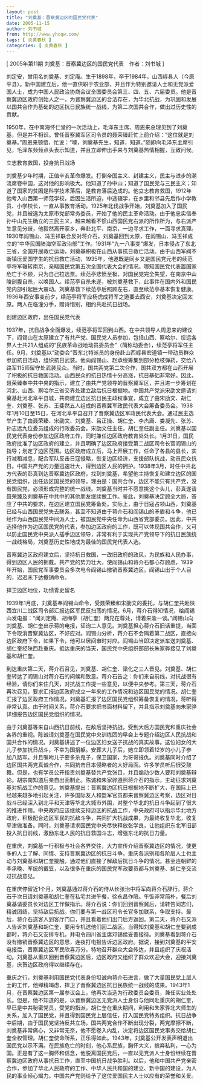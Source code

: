 ```yaml
---
layout: post
title: "刘奠基：晋察冀边区的国民党代表"
date: 2005-11-15
author: 刘书城
from: http://www.yhcqw.com/
tags: [ 炎黄春秋 ]
categories: [ 炎黄春秋 ]
---
```



[ 2005年第11期 刘奠基：晋察冀边区的国民党代表　作者：刘书城 ]


刘定安，曾用名刘奠基、刘定庵。生于1898年，卒于1984年。山西崞县人（今原平县）。新中国建立后，他一直供职于农业部，并且作为特别邀请人士和无党派爱国人士，成为中国人民政治协商会议全国委员会第三、四、五、六届委员。他是晋察冀边区政府创始人之一，为晋察冀边区的合法存在，为华北抗战，为巩固和发展以国共合作为基础的边区抗日民族统一战线，为第二次国共合作，做出过历史性的贡献。


1950年，在中南海怀仁堂的一次活动上，毛泽东主席、周恩来总理见到了刘奠基，但是并不相识。曾任晋察冀军区司令员的聂荣臻赶忙上前介绍：“这位就是刘奠基。”周恩来顿悟，忙说：“噢，刘奠基先生，知道，知道。”随即向毛泽东主席引见，毛泽东频频点头表示知道，并且立即伸出手来与刘奠基热情相握，互致问候。

立志教育救国，投身抗日战场


刘奠基少年时期，正值辛亥革命爆发。打倒帝国主义、封建主义，民主与进步的潮流席卷中国，这对他的影响极大。他知道了孙中山；知道了国民党与三民主义；知道了国家的贫困是科学技术落后，是教育落后造成的。他立志教育救国，1912年他考入山西第一师范学校，后因生活所迫，中途辍学，在乡里和邻县先后作小学教员、小学校长，一直从事教育活动。1925年北伐战争开始，刘奠基加入了国民党，并且被选为太原市党部常务委员，开始了他的民主革命活动。由于他忠实信奉孙中山先生确立的三民主义，越来越看不惯山西国民党右派的所作所为，与右派产生意见分歧，他毅然离开家乡，奔赴北平、南京，一边寻求工作，一面寻求真理。1930年阎锡山、冯玉祥联合反对蒋介石，刘奠基回到太原，在阎锡山、冯玉祥成立的“中华民国陆海空军政治部”工作。1931年“九一八事变”爆发，日本侵占了东北三省，全国开展救亡运动，刘奠基积极在山西从事抗日救亡活动。由于山西军阀不断镇压爱国学生的抗日救亡活动，1935年，他邀既是同乡又是国民党元老的续范亭将军辗转南京，亲睹国民党第五次全国代表大会的情况。哪知国民党代表置国家危亡于不顾，只为自己拉选票。续范亭悲愤至极，对国民党完全失望，在南京中山陵剖腹自杀，以唤国人。续范亭自杀未遂，被刘奠基救下，此事件在国内外和国民党内部引起巨大震动。刘奠基救下续范亭后照顾左右，直至续范亭基本恢复健康。1936年西安事变前夕，续范亭将军应杨虎成将军之邀要去西安，刘奠基决定回太原。两人在临潼分手，赠诗惜别，相约共赴抗日战场。

创建边区政府，出任国民党代表


1937年，抗日战争全面爆发，续范亭将军回到山西。在中共领导人周恩来的建议下，阎锡山在太原建立了有共产党、国民党人员参加，包括山西、察哈尔、绥远各界人士共21人组成的“民族革命战地动员委员会”（简称动委会），续范亭将军任主任。9月，刘奠基以“动委会”晋东北特派员的身份赴山西崞县宏道镇一带动员群众参加抗日活动，组织抗日武装。他向阎锡山、赵承绶筹集到部分枪枝弹药，交给八路军115师留守处武装民众。当时，国共两党第二次合作，国共双方都在山西开展了积极的抗日救国活动。山西民众的抗日热情十分高涨，抗日基础非常好。因此，聂荣臻奉中共中央的指示，建立了由共产党领导的晋察冀军区，并且进一步筹划在河北、山西、察哈尔三省交界处建立敌后抗日根据地。中国共产党派宋劭文邀请刘奠基赴河北阜平县城，共商建立边区抗日民主政权事宜，成立了由宋劭文、胡仁奎、刘奠基、张苏、王斐然五人组成的晋察冀军政民代表大会筹备委员会。1938年1月10日至15日，在河北阜平县召开了晋察冀边区军政民代表大会。通过民主选举产生了由聂荣臻、宋劭文、刘奠基、吕正操、胡仁奎、李杰庸、娄凝先、张苏、孙志远九位委员组成的行政委员会。宋劭文任主任，胡仁奎任副主任。刘奠基以国民党代表身份参加边区政府工作，同时兼任边区政府教育处处长。1月31日，国民政府批准了边区政府的建立，并且明确了边区政府接受第二战区司令长官阎锡山的指导；划定了边区范围。边区政府成立后，马上开展工作，任命了各县的县长，实行减租减息，配合军队反击日寇侵略，恢复边区经济，支援部队抗战，动员民众抗日。中国共产党的力量迅速壮大，得到边区人民的拥护。1938年3月，时任中共北方代表的彭真到达晋察冀边区政府，找到刘奠基，希望他主持恢复和建立边区的国民党组织，出任边区国民党的领导。理由是：国共合作，边区不能只有共产党，没有国民党，必须形成完整的统一战线。刘奠基当时并不愿意挑这个头儿，彭真遂请聂荣臻及刘奠基在中共中的其他朋友继续做工作。鉴此，刘奠基决定顾全大局，答应了中共的要求，在边区建立国民党筹备处。实际上，由于日寇占领山西，刘奠基已经与山西国民党失去联系，甚至不知道由于蒋介石和阎锡山的矛盾和斗争，他已经作为山西国民党中间派人士，被国民党中央任命为山西省党部委员。因此，中共选择他作为边区国民党的代表，参加边区政府的工作，既可以体现国共合作，又可以防止国民党中央派人插手边区领导，非常有利于实现共产党领导下的抗日民族统一战线格局，刘奠基历史性地成为最佳的国民党代表人选。


晋察冀边区政府建立后，坚持抗日救国，一改旧政府的政风，为民族和人民办事，得到边区人民的拥戴。共产党的势力壮大，使阎锡山和蒋介石都心存顾虑，1939年开始，国民党军事委员会多次电令阎锡山撤销晋察冀边区。阎锡山出于个人目的，迟迟未下达撤销命令。

捍卫边区地位，功绩青史留名


1939年1月底，刘奠基奉阎锡山命令，受聂荣臻和宋劭文的委托，与胡仁奎共赴陕西宜川二战区司令部汇报边区军民反扫荡的情况。6月，蒋介石得知情况，给阎锡山发电报：“闻刘定庵、胡梅亭（胡仁奎）两兄在尊处，请着来渝一谈。”阎锡山向刘奠基、胡仁奎出示蒋的电报，征询二人意见。刘奠基担心蒋介石旧话重提，当面下令取消晋察冀边区，不好应对。阎锡山分析，蒋介石不会隔着第二战区，直接向边区政府下令，如果下令，他可以居间审时对应。阎锡山当即决定派车送刘奠基、胡仁奎经陕西赴重庆。抵达重庆的当天，国民党中央组织部部长朱家骅接见了刘奠基和胡仁奎。


到达重庆第二天，蒋介石召见，刘奠基、胡仁奎、梁化之三人晋见。刘奠基、胡仁奎转达了阎锡山对蒋介石的问候和致意。蒋介石告之：你们来自前线，对抗战很有经验，请你们来住几天，对抗战工作提一些意见，以便中央参考。第三天，蒋介石再次召见，要求汇报边区政府成立一年来的工作情况和边区国民党的情况。胡仁奎汇报了边区政府工作情况，刘奠基汇报了边区国民党组织筹备恢复的情况，蒋听得非常认真。由于时间关系，蒋介石要求把书面材料留下，并且指示刘奠基向朱家骅详细报告边区国民党组织的情况。


由于刘奠基等来自山西抗日前线，在敌后坚持抗战，受到大后方国民党和重庆社会各界的重视。陈诚请刘奠基在国民党中央训练团的早会上专题介绍边区人民抗战和国共合作的情况。刘奠基讲述了一位边区妇女送子抗战的真实故事。这位妇女的大儿子参加抗日战斗，不幸为国捐躯。安葬大儿子后，她立即领着12岁的小儿子参加八路军。并且嘱咐儿子要多杀鬼子，保卫国家，为哥哥报仇。刘奠基同时介绍了边区国共两党真诚合作，共同抗击日本侵略者的大好局面。许多学员听后很受鼓舞。但是，也有学员公开指责刘奠基替共产党张目，并且煽动少数人要和刘奠基辩论。胡宗南知道后亲自出面制止。陈诚和朱家骅遵照蒋介石的指示，主动征求刘奠基对抗战工作的意见。刘奠基提出：晋察冀边区抗日根据地不断扩大，在国际上已经越来越多地引起关注，许多国际友人和盟军官员都来晋察冀边区考察，边区对日战斗已经深入到北平和天津等华北大城市外围，对整个华北的抗日斗争起到了很大的推进作用。中央政府应该继续支持边区的抗战工作，中央政府可以指示华北地方政府，积极配合边区军民的抗敌斗争，共同扩大抗战成果，为最终收复华北，收复平津做准备。同时，刘奠基请求国民党中央尽快释放张学良，让他组织东北军旧部投入抗日前线，激励东北人民的抗日救国斗志，增强东北的抗日力量。


在重庆，刘奠基一行积极与社会各界交往，大力宣传介绍晋察冀边区的情况，使更多的人士了解、同情、支持晋察冀边区的抗日斗争。重庆各派别和各阶层人士也主动与刘奠基和胡仁奎接触，通过他们直接了解敌后抗日斗争的情况。甚至连朝鲜的李承晚、军统的戴笠，以及很多在重庆的国民党军政要员都与刘奠基、胡仁奎交流过抗战意见。


在重庆停留近1个月，刘奠基通过蒋介石的侍从长张治中将军向蒋介石辞行。蒋介石于次日请刘奠基和胡仁奎在私宅共进午餐，徐永昌作陪。午饭非常简朴，餐后刘奠基请委员长对边区工作做指示。蒋介石说：你们回到晋察冀后，请转告同志们，精诚团结，坚持敌后抗战。你们要与第一战区司令长官多加联系，争取支持。最后，蒋介石送客人到客厅门口，并且看着他们出门后方返回。第二天，蒋介石又派人告诉刘奠基和胡仁奎，要用专机送他们回二战区。当得知刘奠基和胡仁奎要到成都时，蒋介石又安排专机，并电令四川省主席邓锡侯妥善接待。刘奠基看到蒋介石没有撤销晋察冀边区的意思，连夜打电报告诉边区政府。据说，接到刘奠基的平安电报后，晋察冀边区军民欣喜万分，特地召开群众大会传达，并且组织了庆祝活动。刘奠基从重庆回到晋察冀边区后，边区政府又组织了群众欢迎大会，迎接刘奠基，庆贺边区政府得以继续存在。


重庆之行，刘奠基利用国民党代表身份坦诚向蒋介石进言，做了大量国民党上层人士的工作，他殚精竭虑，捍卫了晋察冀边区抗日民族统一战线的成果。1943年1月，在晋察冀边区第一届参议会上，他再次当选为行政委员会委员，兼任实业处处长。但是，他不知道的是，以晋察冀边区无党派人士身份与他同赴重庆的胡仁奎，早已是中共秘密党员，受党的指派，胡仁奎在重庆期间，利用和朱家骅北大师生的关系，加入了国民党，并且得到国民党上层信任，打入国民党特务组织。抗日战争中后期，由于国民党坚持反共立场，国共两党合作不断出现分裂，两党摩擦不断，刘奠基非常痛心，又非常无奈，他不愿卷入内乱，决定将边区国民党事务交给胡仁奎全权管理。胡仁奎使命所系，正乐得如此。1943年，刘奠基公开发表声明退出国民党以示不满。在民族危亡的时刻，他心系民族，胸怀大义，摈弃私利，一心为国。正是有了这一胸怀和信念，他脱离国民党后，一直以无党派人士身份继续在晋察冀边区政府从事抗日工作，直至中国抗日战争胜利。以后，他和中国共产党亲密合作，参加了华北人民政府的工作、中华人民共和国的建立、新中国的建设，为人民的事业倾心竭力。中国共产党则给予了这位爱国民主人士以应有的荣誉和关爱。


